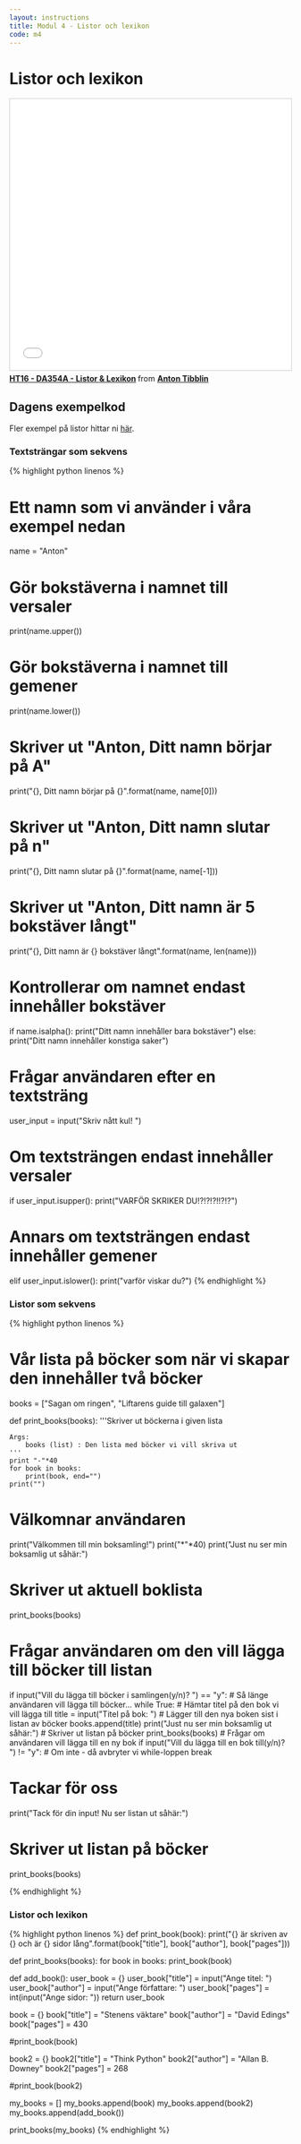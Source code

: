 ```yaml
---
layout: instructions
title: Modul 4 - Listor och lexikon
code: m4
---
```


# Listor och lexikon

<iframe src="//www.slideshare.net/slideshow/embed_code/key/71metkmGXqtcsk" width="595" height="485" frameborder="0" marginwidth="0" marginheight="0" scrolling="no" style="border:1px solid #CCC; border-width:1px; margin-bottom:5px; max-width: 100%;" allowfullscreen> </iframe> <div style="margin-bottom:5px"> <strong> <a href="//www.slideshare.net/AntonTibblin/ht16-da354a-listor-lexikon" title="HT16 - DA354A - Listor &amp; Lexikon" target="_blank">HT16 - DA354A - Listor &amp; Lexikon</a> </strong> from <strong><a target="_blank" href="//www.slideshare.net/AntonTibblin">Anton Tibblin</a></strong> </div>

## Dagens exempelkod

Fler exempel på listor hittar ni [här](../ex_list.html).

### Textsträngar som sekvens

{% highlight python linenos %}
# Ett namn som vi använder i våra exempel nedan
name = "Anton"

# Gör bokstäverna i namnet till versaler
print(name.upper())

# Gör bokstäverna i namnet till gemener
print(name.lower())

# Skriver ut "Anton, Ditt namn börjar på A"
print("{}, Ditt namn börjar på {}".format(name, name[0]))

# Skriver ut "Anton, Ditt namn slutar på n"
print("{}, Ditt namn slutar på {}".format(name, name[-1]))

# Skriver ut "Anton, Ditt namn är 5 bokstäver långt"
print("{}, Ditt namn är {} bokstäver långt".format(name, len(name)))

# Kontrollerar om namnet endast innehåller bokstäver
if name.isalpha():
    print("Ditt namn innehåller bara bokstäver")
else:
    print("Ditt namn innehåller konstiga saker")

# Frågar användaren efter en textsträng
user_input = input("Skriv nått kul! ")

# Om textsträngen endast innehåller versaler
if user_input.isupper():
    print("VARFÖR SKRIKER DU!?!?!?!!?!?")
# Annars om textsträngen endast innehåller gemener
elif user_input.islower():
    print("varför viskar du?")
{% endhighlight %}

### Listor som sekvens

{% highlight python linenos %}
# Vår lista på böcker som när vi skapar den innehåller två böcker
books = ["Sagan om ringen", "Liftarens guide till galaxen"]

def print_books(books):
    '''Skriver ut böckerna i given lista

    Args:
        books (list) : Den lista med böcker vi vill skriva ut
    '''
    print "-"*40
    for book in books:
        print(book, end="")
    print("")

# Välkomnar användaren
print("Välkommen till min boksamling!")
print("*"*40)
print("Just nu ser min boksamlig ut såhär:")

# Skriver ut aktuell boklista
print_books(books)

# Frågar användaren om den vill lägga till böcker till listan
if input("Vill du lägga till böcker i samlingen(y/n)? ") == "y":
    # Så länge användaren vill lägga till böcker...
    while True:
        # Hämtar titel på den bok vi vill lägga till
        title = input("Titel på bok: ")
        # Lägger till den nya boken sist i listan av böcker
        books.append(title)
        print("Just nu ser min boksamlig ut såhär:")
        # Skriver ut listan på böcker
        print_books(books)
        # Frågar om användaren vill lägga till en ny bok
        if input("Vill du lägga till en bok till(y/n)? ") != "y":
            # Om inte - då avbryter vi while-loppen
            break
# Tackar för oss
print("Tack för din input! Nu ser listan ut såhär:")
# Skriver ut listan på böcker
print_books(books)

{% endhighlight %}

### Listor och lexikon

{% highlight python linenos %}
def print_book(book):
    print("{} är skriven av {} och är {} sidor lång".format(book["title"], book["author"], book["pages"]))    

def print_books(books):
    for book in books:
        print_book(book)

def add_book():
    user_book = {}
    user_book["title"] = input("Ange titel: ")
    user_book["author"] = input("Ange författare: ")
    user_book["pages"] = int(input("Ange sidor: "))
    return user_book

book = {}
book["title"] = "Stenens väktare"
book["author"] = "David Edings"
book["pages"] = 430

#print_book(book)

book2 = {}
book2["title"] = "Think Python"
book2["author"] = "Allan B. Downey"
book2["pages"] = 268

#print_book(book2)

my_books = []
my_books.append(book)
my_books.append(book2)
my_books.append(add_book())

print_books(my_books)
{% endhighlight %}
